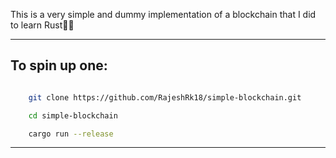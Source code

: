 This is a very simple and dummy implementation of a blockchain that I did to learn Rust🦀🦀

---
## To spin up one:

```bash

    git clone https://github.com/RajeshRk18/simple-blockchain.git 

    cd simple-blockchain

    cargo run --release
```
---
